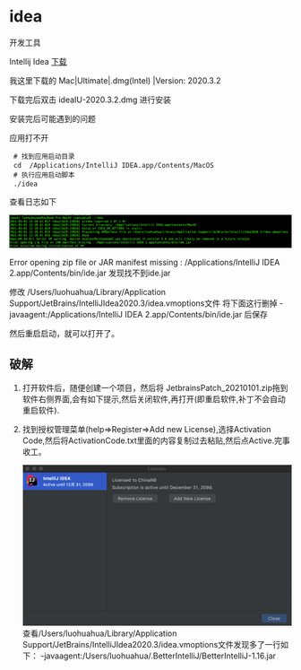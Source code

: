 # idea
开发工具

Intellij Idea [下载](https://www.jetbrains.com/idea/download/#section=mac)

我这里下载的 Mac|Ultimate|.dmg(Intel) |Version: 2020.3.2

下载完后双击 ideaIU-2020.3.2.dmg 进行安装

安装完后可能遇到的问题

应用打不开

```
 # 找到应用启动目录
 cd  /Applications/IntelliJ IDEA.app/Contents/MacOS
 # 执行应用启动脚本
 ./idea
```
查看日志如下

![idea启动日志](./images/idea-start-bin.png)

Error opening zip file or JAR manifest missing : /Applications/IntelliJ IDEA 2.app/Contents/bin/ide.jar
发现找不到ide.jar

修改 /Users/luohuahua/Library/Application Support/JetBrains/IntelliJIdea2020.3/idea.vmoptions文件
将下面这行删掉
-javaagent:/Applications/IntelliJ IDEA 2.app/Contents/bin/ide.jar 后保存

然后重启启动，就可以打开了。


## 破解

1. 打开软件后，随便创建一个项目，然后将 JetbrainsPatch_20210101.zip拖到软件右侧界面,会有如下提示,然后关闭软件,再打开(即重启软件,补丁不会自动重启软件).
2. 找到授权管理菜单(help=>Register=>Add new License),选择Activation Code,然后将ActivationCode.txt里面的内容复制过去粘贴,然后点Active.完事收工。

    ![破解成功](./images/idea-pojie-result.png)
查看/Users/luohuahua/Library/Application Support/JetBrains/IntelliJIdea2020.3/idea.vmoptions文件发现多了一行如下：
-javaagent:/Users/luohuahua/.BetterIntelliJ/BetterIntelliJ-1.16.jar

